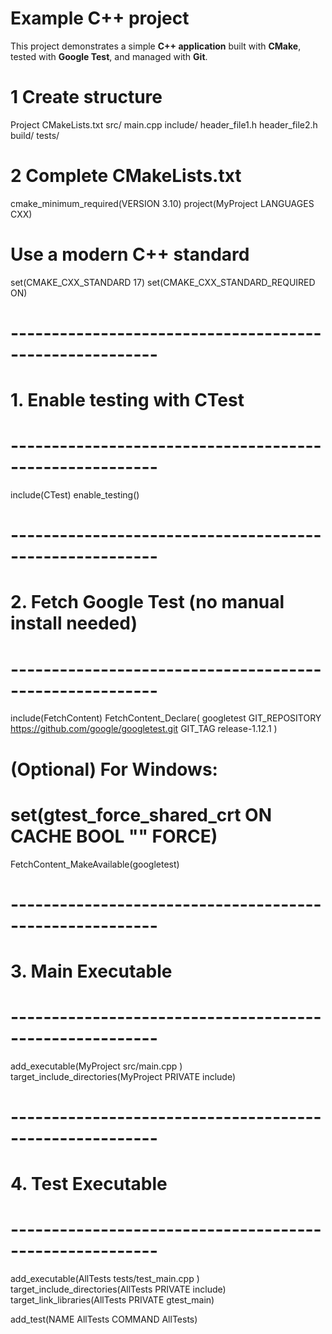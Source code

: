 # Example C++ project

This project demonstrates a simple **C++ application** built with **CMake**, tested with **Google Test**, and managed with **Git**.

# 1 Create structure
Project
  CMakeLists.txt
  src/
    main.cpp
  include/
    header_file1.h
    header_file2.h
  build/
  tests/
# 2 Complete CMakeLists.txt
cmake_minimum_required(VERSION 3.10)
project(MyProject LANGUAGES CXX)

# Use a modern C++ standard
set(CMAKE_CXX_STANDARD 17)
set(CMAKE_CXX_STANDARD_REQUIRED ON)

# --------------------------------------------------------
# 1. Enable testing with CTest
# --------------------------------------------------------
include(CTest)
enable_testing()

# --------------------------------------------------------
# 2. Fetch Google Test (no manual install needed)
# --------------------------------------------------------
include(FetchContent)
FetchContent_Declare(
  googletest
  GIT_REPOSITORY https://github.com/google/googletest.git
  GIT_TAG        release-1.12.1
)
# (Optional) For Windows: 
# set(gtest_force_shared_crt ON CACHE BOOL "" FORCE)

FetchContent_MakeAvailable(googletest)

# --------------------------------------------------------
# 3. Main Executable
# --------------------------------------------------------
add_executable(MyProject
    src/main.cpp
)
target_include_directories(MyProject PRIVATE include)

# --------------------------------------------------------
# 4. Test Executable
# --------------------------------------------------------
add_executable(AllTests
    tests/test_main.cpp
)
target_include_directories(AllTests PRIVATE include)
target_link_libraries(AllTests PRIVATE gtest_main)

add_test(NAME AllTests COMMAND AllTests)


